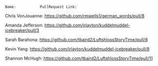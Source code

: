 	Name:			PullRequest Link:	
Chris VonJouanne:		https://github.com/rmwells1/german_words/pull/8

Amanda Jefferson:               https://github.com/jrlayton/kuddelmuddel-icebreaker/pull/3

Sarah Barahona:                  https://github.com/tbaird2/LuftshlossStoryTime/pull/8

Kevin Yang: https://github.com/jrlayton/kuddelmuddel-icebreaker/pull/8

Shannon McHugh: https://github.com/tbaird2/LuftshlossStoryTime/pull/11

